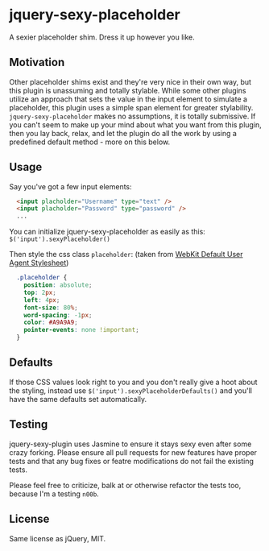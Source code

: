 jquery-sexy-placeholder
=======================

A sexier placeholder shim. Dress it up however you like.

## Motivation
Other placeholder shims exist and they're very nice in their own way, but this plugin is unassuming and totally stylable. While some other plugins utilize an approach that sets the value in the input element to simulate a placeholder, this plugin uses a simple span element for greater stylability. `jquery-sexy-placeholder` makes no assumptions, it is totally submissive. If you can't seem to make up your mind about what you want from this plugin, then you lay back, relax, and let the plugin do all the work by using a predefined default method - more on this below.

## Usage
Say you've got a few input elements:
```html
  <input placholder="Username" type="text" />
  <input placholder="Password" type="password" />
  ...
```
You can initialize jquery-sexy-placeholder as easily as this: `$('input').sexyPlaceholder()`

Then style the css class `placeholder`: (taken from [WebKit Default User Agent Stylesheet](http://trac.webkit.org/browser/trunk/Source/WebCore/css/html.css))
```css
  .placeholder {
    position: absolute;
    top: 2px;
    left: 4px;
    font-size: 80%;
    word-spacing: -1px;
    color: #A9A9A9;
    pointer-events: none !important;
  }
```

## Defaults
If those CSS values look right to you and you don't really give a hoot about the styling, instead use `$('input').sexyPlaceholderDefaults()` and you'll have the same defaults set automatically.

## Testing
jquery-sexy-plugin uses Jasmine to ensure it stays sexy even after some crazy forking. Please ensure all pull requests for new features have proper tests and that any bug fixes or featre modifications do not fail the existing tests.

Please feel free to criticize, balk at or otherwise refactor the tests too, because I'm a testing `n00b`.

## License
Same license as jQuery, MIT.
